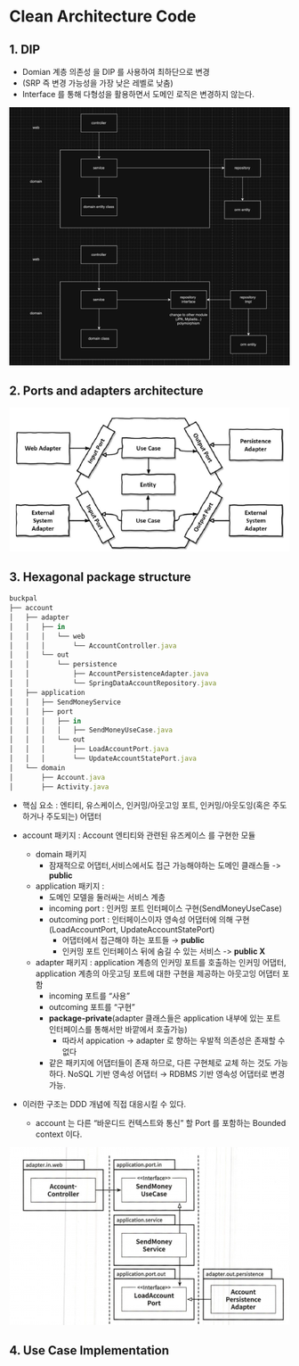# Clean Architecture Code
## 1. DIP
- Domian 계층 의존성 을 DIP 를 사용하여  최하단으로 변경
- (SRP 즉 변경 가능성을 가장 낮은 레벨로 낮춤)
- Interface 를 통해 다형성을 활용하면서 도메인 로직은 변경하지 않는다.

![img.png](documentation/dip.png)

## 2. Ports and adapters architecture

![img.png](documentation/portandadapter.png)

## 3. Hexagonal package structure
```jsx
buckpal
├── account
│   ├── adapter
│   │   ├── in
│   │   │   └── web
│   │   │       └── AccountController.java
│   │   └── out
│   │       └── persistence
│   │           ├── AccountPersistenceAdapter.java
│   │           └── SpringDataAccountRepository.java
│   ├── application
│   │   ├── SendMoneyService
│   │   ├── port
│   │   │   ├── in
│   │   │   │   ├── SendMoneyUseCase.java
│   │   │   └── out
│   │   │       ├── LoadAccountPort.java
│   │   │       └── UpdateAccountStatePort.java
│   └── domain
│       ├── Account.java
│       ├── Activity.java
```

- 핵심 요소 : 엔티티, 유스케이스, 인커밍/아웃고잉 포트, 인커밍/아웃도잉(혹은 주도하거나 주도되는) 어댑터
- account 패키지 : Account 엔티티와 관련된 유즈케이스 를 구현한 모듈
    - domain 패키지
      - 잠재적으로 어댑터,서비스에서도 접근 가능해야하는 도메인 클래스들 -> **public**
    - application 패키지 :
        - 도메인 모델을 둘러싸는 서비스 계층 
        - incoming port : 인커밍 포트 인터페이스 구현(SendMoneyUseCase)
        - outcoming port : 인터페이스이자 영속성 어댑터에 의해 구현(LoadAccountPort, UpdateAccountStatePort)
            - 어댑터에서 접근해야 하는 포트들 → **public**
            - 인커밍 포트 인터페이스 뒤에 숨길 수 있는 서비스 -> **public X**
    - adapter 패키지 : application 계층의 인커밍 포트를 호출하는 인커밍 어댑터, application 계층의 아웃고딩 포트에 대한 구현을 제공하는 아웃고잉 어댑터 포함
        - incoming 포트를 “사용”
        - outcoming 포트를 “구현”
        - **package-private**(adapter 클래스들은 application 내부에 있는 포트 인터페이스를 통해서만 바깥에서 호출가능)
          - 따라서 appication -> adapter 로 향하는 우발적 의존성은 존재할 수 없다
        - 같은 패키지에 어댑터들이 존재 하므로, 다른 구현체로 교체 하는 것도 가능하다. NoSQL 기반 영속성 어댑터 → RDBMS 기반 영속성 어댑터로 변경 가능.

- 이러한 구조는 DDD 개념에 직접 대응시킬 수 있다.
    - account 는 다른 “바운디드 컨텍스트와 통신” 할 Port 를 포함하는 Bounded context 이다.

![img.png](documentation/structure1.png)

## 4. Use Case Implementation




